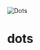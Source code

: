 ![Dots](https://user-images.githubusercontent.com/60929919/112006452-b88c2d80-8b49-11eb-9f5f-b2abd5e1ea5e.png)
# dots
